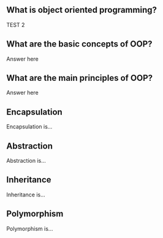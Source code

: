 ## What is object oriented programming?

TEST 2

## What are the basic concepts of OOP?

Answer here

## What are the main principles of OOP?

Answer here

## Encapsulation

Encapsulation is...

## Abstraction

Abstraction is...

## Inheritance

Inheritance is...

## Polymorphism

Polymorphism is...
